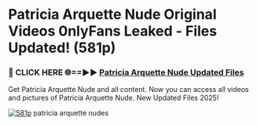 # Patricia Arquette Nude Original Videos 0nlyFans Leaked - Files Updated! (581p)

<h3>🔴 CLICK HERE 🌐==►► <a href="https://tinyurl.com/4mcuefdz" rel="nofollow">Patricia Arquette Nude Updated Files</a></h3>

Get Patricia Arquette Nude and all content. Now you can access all videos and pictures of Patricia Arquette Nude. New Updated Files 2025!

[![581p](https://i.imgur.com/StAQSOY.gif)](https://tinyurl.com/4mcuefdz)
patricia arquette nudes